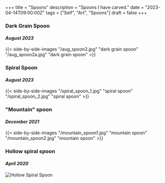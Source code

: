+++
title = "Spoons"
description = "Spoons I have carved."
date = "2023-04-14T09:00:00Z"
tags = ["Self", "Art", "Spoons"]
draft = false
+++

### Dark Grain Spoon
#### *August 2023*

{{< side-by-side-images "/aug_spoon2.jpg" "dark grain spoon" "/aug_spoon2a.jpg" "dark grain spoon" >}}


### Spiral Spoon
#### *August 2023*

{{< side-by-side-images "/spiral_spoon_1.jpg" "spiral spoon" "/spiral_spoon_2.jpg" "spiral spoon" >}}

### "Mountain" spoon
#### *December 2021*

{{< side-by-side-images "/mountain_spoon1.jpg" "mountain spoon" "/mountain_spoon2.jpg" "mountain spoon" >}}

### Hollow spiral spoon
#### *April 2020*

![Hollow Spiral Spoon](/hollow_spiral.jpg)
